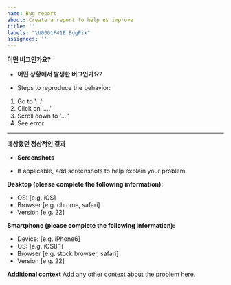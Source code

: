 ```yaml
---
name: Bug report
about: Create a report to help us improve
title: ''
labels: "\U0001F41E BugFix"
assignees: ''
---
```


**어떤 버그인가요?**

- **어떤 상황에서 발생한 버그인가요?**

- Steps to reproduce the behavior:

1. Go to '...'
2. Click on '....'
3. Scroll down to '....'
4. See error

---

**예상했던 정상적인 결과**

- **Screenshots**

- If applicable, add screenshots to help explain your problem.

**Desktop (please complete the following information):**

- OS: [e.g. iOS]
- Browser [e.g. chrome, safari]
- Version [e.g. 22]

**Smartphone (please complete the following information):**

- Device: [e.g. iPhone6]
- OS: [e.g. iOS8.1]
- Browser [e.g. stock browser, safari]
- Version [e.g. 22]

**Additional context**
Add any other context about the problem here.
